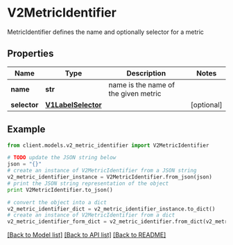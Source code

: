 # V2MetricIdentifier

MetricIdentifier defines the name and optionally selector for a metric

## Properties
Name | Type | Description | Notes
------------ | ------------- | ------------- | -------------
**name** | **str** | name is the name of the given metric | 
**selector** | [**V1LabelSelector**](V1LabelSelector.md) |  | [optional] 

## Example

```python
from client.models.v2_metric_identifier import V2MetricIdentifier

# TODO update the JSON string below
json = "{}"
# create an instance of V2MetricIdentifier from a JSON string
v2_metric_identifier_instance = V2MetricIdentifier.from_json(json)
# print the JSON string representation of the object
print V2MetricIdentifier.to_json()

# convert the object into a dict
v2_metric_identifier_dict = v2_metric_identifier_instance.to_dict()
# create an instance of V2MetricIdentifier from a dict
v2_metric_identifier_form_dict = v2_metric_identifier.from_dict(v2_metric_identifier_dict)
```
[[Back to Model list]](../README.md#documentation-for-models) [[Back to API list]](../README.md#documentation-for-api-endpoints) [[Back to README]](../README.md)



